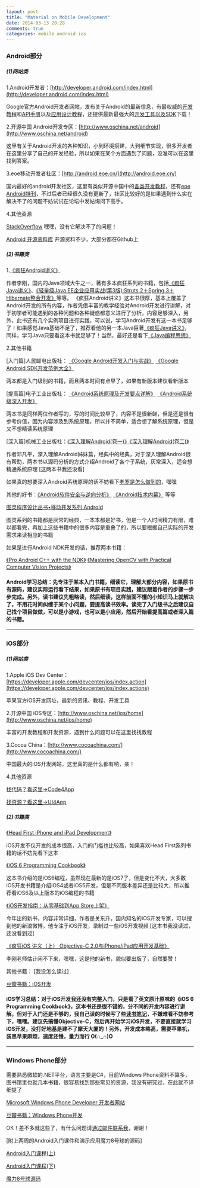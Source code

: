 ```yaml
---
layout: post
title: "Material on Mobile Development"
date: 2014-03-13 20:28
comments: true
categories: mobile android ios
---
```


### Android部分

##### (1)网站类

1.Android开发者：[http://developer.android.com/index.html](http://developer.android.com/index.html)    

Google官方Android开发者网站，发布关于Android的最新信息，有最权威的[开发教程](http://developer.android.com/training/index.html)和[API手册](http://developer.android.com/guide/components/index.html)以及[应用设计教程](http://developer.android.com/design/index.html)，还提供最新最强大的[开发工具以及SDK](http://developer.android.com/tools/index.html)下载！    

2.开源中国 Android开发专区：[http://www.oschina.net/android](http://www.oschina.net/android)

这里有关于Android开发的各种知识，小到环境搭建，大到细节实现，很多开发者在这里分享了自己的开发经验，所以如果在某个方面遇到了问题，没准可以在这里找到答案。

3.eoe移动开发者社区：[http://android.eoe.cn/](http://android.eoe.cn/)

国内最好的android开发社区，这里有类似开源中国中的[各类开发教程](http://www.eoe.cn/wiki/android.html)，还有[eoe Android特刊](http://www.eoeandroid.com/portal.php?mod=topic&topicid=7)，不过后者已经很久没有更新了，社区比较好的是如果遇到什么实在解决不了的问题不妨试试在论坛中发帖询问下高手。

4.其他资源

[StackOverflow](http://stackoverflow.com/) 嘿嘿，没有它解决不了的问题！

[Android 开源资料库](http://blog.daimajia.com/?page_id=60)  开源资料不少，大部分都在Github上

##### (2)书籍类

1.[《疯狂Android讲义》](http://book.douban.com/subject/6515839/)

作者李刚，国内的Java领域大牛之一，著有多本疯狂系列的书籍，包括[《疯狂Java讲义》](http://book.douban.com/subject/3246499/)、[《轻量级Java EE企业应用实战(第3版):Struts 2＋Spring 3＋Hibernate整合开发》](http://book.douban.com/subject/3333726/)等等。
《疯狂Android讲义》这本书很厚，基本上覆盖了Android开发的所有内容，作者凭借丰富的教学经验对Android开发进行讲解，对于初学者可能遇到的各种问题和各种疑惑都意义进行了分析，内容足够深入，另外，此书还有几个实例项目进行实践，可以说，学习Android开发有这一本书足够了！如果感觉Java基础不足了，推荐看他的另一本Java巨著[《疯狂Java讲义》](http://book.douban.com/subject/6515839/)，同样，学习Java只要看这本书就足够了！当然，最好还是看下[《Java编程思想》](http://book.douban.com/subject/2130190/)


2.其他书籍

[入门篇]人民邮电出版社：
[《Google Android开发入门与实战》](http://book.douban.com/subject/3770255/)
[《Google Android SDK开发范例大全》](http://book.douban.com/subject/3788013/)

两本都是入门级别的书籍，而且两本时间有点早了，如果有新版本建议看新版本

[提高篇]电子工业出版社：
[《Android系统原理及开发要点详解》](http://book.douban.com/subject/4251755/)
[《Android系统级深入开发》](http://book.douban.com/subject/5907455/)

两本书是同样两位作者写的，写的时间比较早了，内容不是很新鲜，但是还是很有参考价值，因为内容涉及到系统原理，所以并不简单，适合想了解系统原理，但是又不想精读系统原理

[深入篇]机械工业出版社：[《深入理解Android(卷一)》](http://book.douban.com/subject/6802440/)[《深入理解Android(卷二)》](http://book.douban.com/subject/11542973/) 
   
作者邓凡平，深入理解Android姊妹篇，经典中的经典，对于深入理解Android很有帮助，两本书以源码分析的方式介绍Android了各个子系统，灰常深入，适合想精通系统原理 [这两本书我还没看]

如果真的想要深入Android系统原理的话不妨看下[老罗是怎么做到的](http://blog.csdn.net/luoshengyang/article/details/8923485)，嘿嘿

其他的好书：[《Android软件安全与逆向分析》](http://book.douban.com/subject/20556210/)
[《Android技术内幕》](http://book.douban.com/subject/6047744/) 等等

[图灵程序设计丛书•移动开发系列 Android](http://www.amazon.cn/s/ref=nb_sb_noss?__mk_zh_CN=%E4%BA%9A%E9%A9%AC%E9%80%8A%E7%BD%91%E7%AB%99&url=search-alias%3Dstripbooks&field-keywords=%E5%9B%BE%E7%81%B5%E7%A8%8B%E5%BA%8F%E8%AE%BE%E8%AE%A1%E4%B8%9B%E4%B9%A6%E2%80%A2%E7%A7%BB%E5%8A%A8%E5%BC%80%E5%8F%91%E7%B3%BB%E5%88%97+android&rh=n%3A658390051%2Ck%3A%E5%9B%BE%E7%81%B5%E7%A8%8B%E5%BA%8F%E8%AE%BE%E8%AE%A1%E4%B8%9B%E4%B9%A6%E2%80%A2%E7%A7%BB%E5%8A%A8%E5%BC%80%E5%8F%91%E7%B3%BB%E5%88%97+android)   

图灵系列的书籍都是灰常的经典，一本本都是好书，但是一个人时间精力有限，难以都看完，再加上这些书籍中的很多内容是重叠了的，所以要根据自己实际的开发需求来读相应的书籍

如果是进行Android NDK开发的话，推荐两本书籍：

[《Pro Android C++ with the NDK》](http://book.douban.com/subject/20285069/) [《Mastering OpenCV with Practical Computer Vision Projects》](http://book.douban.com/subject/20469441/) 

#### Android学习总结：先专注于某本入门书籍，细读它，理解大部分内容，如果原书有源码，建议实际运行看下结果，如果原书有项目实践，建议跟着作者的步骤一步步完成。另外，读书建议先粗略读，然后细读，这样前面不懂的小知识马上就解决了，不用花时间纠缠于某个小问题，要提高读书效率。读完了入门级书之后建议自己找个项目做做，可以是小游戏，也可以是小应用，然后开始看提高篇或者深入篇的书籍。    
     
****

### iOS部分

##### (1)网站类

1.Apple iOS Dev Center：[https://developer.apple.com/devcenter/ios/index.action](https://developer.apple.com/devcenter/ios/index.actions)

苹果官方iOS开发网址，最新的资讯、教程、开发工具

2.开源中国 iOS专区：[http://www.oschina.net/ios/home](http://www.oschina.net/ios/home)

丰富的开发教程和开发资源，遇到什么问题可以在这里找找教程

3.Cocoa China：[http://www.cocoachina.com/](http://www.cocoachina.com/)

中国最大的iOS开发网站，这里真的是什么都有哟，亲！

4.其他资源

[找代码？看这里->Code4App](http://code4app.com/)

[找资源？看这里->UI4App](http://ui4app.com/)

##### (2)书籍类

[《Head First iPhone and iPad Development》](http://book.douban.com/subject/4813265/)

iOS开发不仅开发的成本很高，入门的门槛也比较高，如果喜欢Head First系列书籍的话不妨先看下这本


[《iOS 6 Programming Cookbook》](http://book.douban.com/subject/19953782/)

这本书介绍的是iOS6编程，虽然现在最新的是iOS7了，但是变化不大，大多数iOS开发书籍是介绍iOS4或者iOS5开发，但是不同版本差异还是比较大，所以推荐看iOS6及以上版本的iOS编程的书籍

[《iOS开发指南：从零基础到App Store上架》](http://book.douban.com/subject/24846574/)

今年出的新书，内容非常详细，作者是关东升，国内知名的iOS开发专家，可以搜到他的新浪微博，他专注于iOS开发，录制过一些iOS开发视频  [这本书我没读过，还没看到过]

[《疯狂iOS 讲义（上） Objective-C 2.0与iPhone/iPad应用开发基础》](http://book.douban.com/subject/25767591/)

李刚老师估计闲不下来，嘿嘿，这是他的新书，貌似要出版了，自然要赞！

其他书籍： [我没怎么读过]

[豆瓣书籍：iOS开发](http://book.douban.com/subject_search?search_text=iOS&cat=1001)

#### iOS学习总结：对于iOS开发我还没有完整入门，只是看了英文原汁原味的《iOS 6 Programming Cookbook》，这本书还是很不错的，分不同的开发内容进行讲解，但对于入门还是不够的，我自己读的时候写了些[读书笔记](http://hujiaweiyinger.diandian.com/post/2013-06-04/ios6_list)，不嫌难看不妨参考下，嘿嘿。建议先搞懂Objective-C，然后再开始学习iOS开发，不要直接就学习iOS开发，没打好地基是建不了摩天大厦的！另外，开发成本略高，需要苹果机，装黑苹果麻烦，速度还慢，量力而行 O(∩_∩)O    


**** 

### Windows Phone部分

需要熟悉微软的.NET平台，语言主要是C#，目前Windows Phone资料不算多，图书馆里也就几本书籍，很容易找到那些常见的资源，我没有研究过，在此就不详细提了

[Microsoft Windows Phone Developer 开发者网站](http://developer.windowsphone.com/zh-cn)

[豆瓣书籍：Windows Phone开发](http://book.douban.com/subject_search?search_text=Windows+Phone&cat=1001)

OK！差不多就这些了，有什么问题请[通过邮件联系我](mailto:hujiawei090807@gmail.com)，谢谢！


[附上两周的Android入门课件和演示应用魔力8号球的源码]

[Android入门课程(上)](/files/android01.pdf)

[Android入门课程(下)](/files/android02.pdf)

[魔力8号球源码](/files/magic8.zip)

